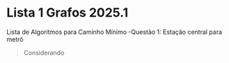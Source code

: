 # Lista 1 Grafos 2025.1
 Lista de Algoritmos para Caminho Mínimo
-Questão 1: Estação central para metrô
>Considerando